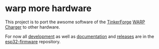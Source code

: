 # warp more hardware

This project is to port the awsome software of the [TinkerForge](https://www.tinkerforge.com/) [WARP Charger](https://www.warp-charger.com/) to other hardware.

For now all [development](https://github.com/warp-more-hardware/esp32-firmware/commits/master) as well as [documentation](https://github.com/warp-more-hardware/esp32-firmware/wiki) and [releases](https://github.com/warp-more-hardware/esp32-firmware/releases) are in the [esp32-firmware](https://github.com/warp-more-hardware/esp32-firmware) repository.
